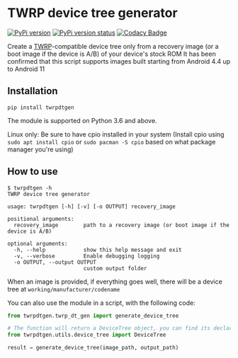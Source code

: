 # TWRP device tree generator

[![PyPi version](https://img.shields.io/pypi/v/twrpdtgen)](https://pypi.org/project/twrpdtgen/)
[![PyPi version status](https://img.shields.io/pypi/status/twrpdtgen)](https://pypi.org/project/twrpdtgen/)
[![Codacy Badge](https://app.codacy.com/project/badge/Grade/ded3a853b48b44b298bc3f1c95772bfd)](https://www.codacy.com/gh/SebaUbuntu/TWRP-device-tree-generator/dashboard?utm_source=github.com&amp;utm_medium=referral&amp;utm_content=SebaUbuntu/TWRP-device-tree-generator&amp;utm_campaign=Badge_Grade)

Create a [TWRP](https://twrp.me/)-compatible device tree only from a recovery image (or a boot image if the device is A/B) of your device's stock ROM
It has been confirmed that this script supports images built starting from Android 4.4 up to Android 11

## Installation

```
pip install twrpdtgen
```
The module is supported on Python 3.6 and above.

Linux only: Be sure to have cpio installed in your system (Install cpio using `sudo apt install cpio` or `sudo pacman -S cpio` based on what package manager you're using)

## How to use

```
$ twrpdtgen -h
TWRP device tree generator

usage: twrpdtgen [-h] [-v] [-o OUTPUT] recovery_image

positional arguments:
  recovery_image        path to a recovery image (or boot image if the device is A/B)

optional arguments:
  -h, --help            show this help message and exit
  -v, --verbose         Enable debugging logging
  -o OUTPUT, --output OUTPUT
                        custom output folder
```

When an image is provided, if everything goes well, there will be a device tree at `working/manufacturer/codename`

You can also use the module in a script, with the following code:

```python
from twrpdtgen.twrp_dt_gen import generate_device_tree

# The function will return a DeviceTree object, you can find its declaration here:
from twrpdtgen.utils.device_tree import DeviceTree

result = generate_device_tree(image_path, output_path)

```
